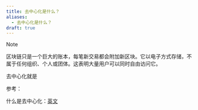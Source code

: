 ```yaml
---
title: 去中心化是什么？
aliases:
  - 去中心化是什么？
draft: true
---
```

> [!NOTE]
> 
> 区块链只是一个巨大的账本，每笔新交易都会附加新区块。它以电子方式存储，不属于任何组织、个人或团体。这表明大量用户可以同时自由访问它。

去中心化就是




参考：

什么是去中心化：[英文](https://www.techtarget.com/searchcio/definition/blockchain-decentralization)
